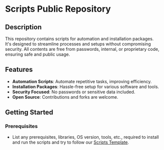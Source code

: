 # Scripts Public Repository

## Description
This repository contains scripts for automation and installation packages. It's designed to streamline processes and setups without compromising security. All contents are free from passwords, internal, or proprietary code, ensuring safe and public usage.

## Features
- **Automation Scripts**: Automate repetitive tasks, improving efficiency.
- **Installation Packages**: Hassle-free setup for various software and tools.
- **Security Focused**: No passwords or sensitive data included.
- **Open Source**: Contributions and forks are welcome.

## Getting Started
### Prerequisites
- List any prerequisites, libraries, OS version, tools, etc., required to install and run the scripts and try to follow our [Scripts Template](https://github.com/SpeedeeDeliveryITDept/Script-Template). 

